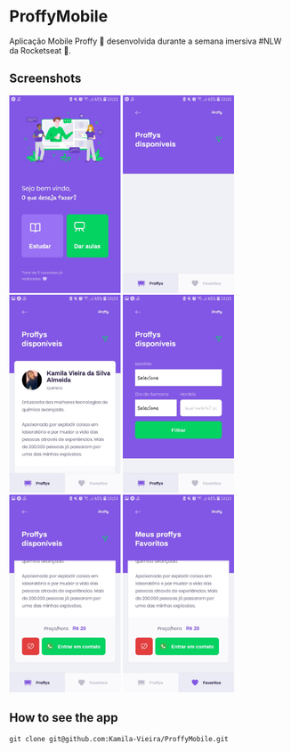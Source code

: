 # ProffyMobile
Aplicação Mobile Proffy :purple_heart: desenvolvida durante a semana imersiva #NLW da Rocketseat :rocket:.

## Screenshots

<div>
<img src="/src/assets/Screenshots/Landing.jpg" alt="drawing" width="200"/>
<img src="/src/assets/Screenshots/Filtro.jpg" alt="drawing" width="200"/>
<img src="/src/assets/Screenshots/Card.jpg" alt="drawing" width="200"/>
<img src="/src/assets/Screenshots/FiltroII.jpg" alt="drawing" width="200"/>
<img src="/src/assets/Screenshots/Botoes.jpg" alt="drawing" width="200"/>
<img src="/src/assets/Screenshots/Favoritos.jpg" alt="drawing" width="200"/>
</div>

## How to see the app

```
git clone git@github.com:Kamila-Vieira/ProffyMobile.git
```

